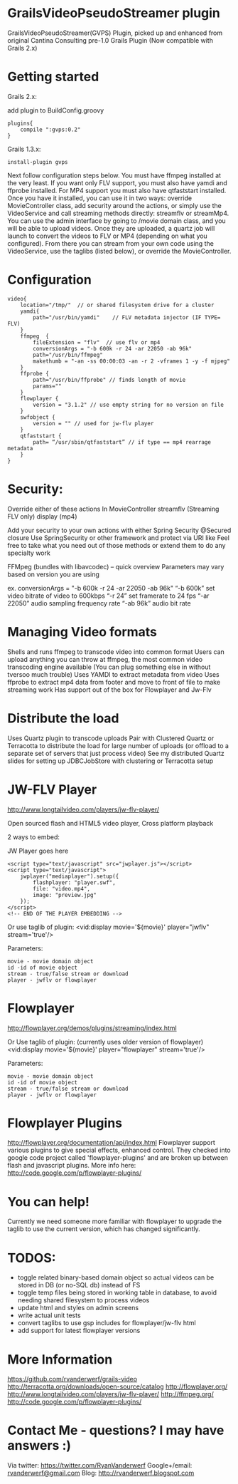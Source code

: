 GrailsVideoPseudoStreamer plugin
===================================================

GrailsVideoPseudoStreamer(GVPS) Plugin, picked up and enhanced from original Cantina Consulting pre-1.0 Grails Plugin (Now compatible with Grails 2.x)


Getting started
==================
Grails 2.x:

add plugin to BuildConfig.groovy


    plugins{
        compile ":gvps:0.2"
    }


Grails 1.3.x:

    install-plugin gvps

Next follow configuration steps below. You must have ffmpeg installed at the very least. If you want only FLV support, you must also have yamdi and ffprobe installed.
For MP4 support you must also have qtfaststart installed. Once you have it installed, you can use it in two ways: override MovieController class, add security around the actions, or simply
use the VideoService and call streaming methods directly: streamflv or streamMp4. You can use the admin interface by going to /movie domain class, and you will be able to upload videos. Once they are uploaded,
a quartz job will launch to convert the videos to FLV or MP4 (depending on what you configured). From there you can stream from your own code using the VideoService, use the taglibs (listed below),
or override the MovieController.


Configuration
==================================
    video{
        location="/tmp/"  // or shared filesystem drive for a cluster
        yamdi{
            path="/usr/bin/yamdi"    // FLV metadata injector (IF TYPE= FLV)
        }
        ffmpeg  {
            fileExtension = "flv"  // use flv or mp4
            conversionArgs = "-b 600k -r 24 -ar 22050 -ab 96k"
            path="/usr/bin/ffmpeg"
            makethumb = "-an -ss 00:00:03 -an -r 2 -vframes 1 -y -f mjpeg"
        }
        ffprobe {
            path="/usr/bin/ffprobe" // finds length of movie
            params=""
        }
        flowplayer {
            version = "3.1.2" // use empty string for no version on file
        }
        swfobject {
            version = "" // used for jw-flv player
        }
        qtfaststart {
            path= “/usr/sbin/qtfaststart” // if type == mp4 rearrage metadata
        }
    }




Security:
=================================================
 Override either of these actions In MovieController
streamflv (Streaming FLV only)
display (mp4)

Add your security to your own actions with either Spring Security @Secured closure
Use SpringSecurity or other framework and protect via URI like
 Feel free to take what you need out of those methods or extend them to do any specialty work

FFMpeg (bundles with libavcodec) – quick overview
Parameters may vary based on version you are using

ex. conversionArgs = "-b 600k -r 24 -ar 22050 -ab 96k"
    “-b 600k” set video bitrate of video to 600kbps
    “-r 24” set framerate to 24 fps
    “-ar 22050” audio sampling frequency rate
    “-ab 96k” audio bit rate

Managing Video formats
============================
Shells and runs ffmpeg to transcode video into common format
Users can upload anything you can throw at ffmpeg, the most common video transcoding engine available (You can plug something else in without tversoo much trouble)
Uses YAMDI to extract metadata from video
Uses ffprobe to extract mp4 data from footer and move to front of file to make streaming work
Has support out of the box for Flowplayer and Jw-Flv


Distribute the load
===========================

Uses Quartz plugin to transcode uploads
Pair with Clustered Quartz or Terracotta to distribute the load for large number of uploads (or offload to a separate set of servers that just process video)
See my distributed Quartz slides for setting up JDBCJobStore with clustering or Terracotta setup

JW-FLV Player
=================
http://www.longtailvideo.com/players/jw-flv-player/

Open sourced flash and HTML5 video player, Cross platform playback

2 ways to embed:
	<!-- START OF THE PLAYER EMBEDDING TO COPY-PASTE -->
	<div id="mediaplayer">JW Player goes here</div>

	<script type="text/javascript" src="jwplayer.js"></script>
	<script type="text/javascript">
		jwplayer("mediaplayer").setup({
			flashplayer: "player.swf",
			file: "video.mp4",
			image: "preview.jpg"
		});
	</script>
	<!-- END OF THE PLAYER EMBEDDING -->


Or use taglib of plugin:
	    <vid:display movie='${movie}' player="jwflv" stream='true'/>

Parameters:

    movie - movie domain object
    id -id of movie object
    stream - true/false stream or download
    player - jwflv or flowplayer



Flowplayer
===========
http://flowplayer.org/demos/plugins/streaming/index.html

Or Use taglib of plugin: (currently uses older version of flowplayer)
	    <vid:display movie='${movie}' player="flowplayer" stream='true'/>

Parameters:

    movie - movie domain object
    id -id of movie object
    stream - true/false stream or download
    player - jwflv or flowplayer



Flowplayer Plugins
====================================

http://flowplayer.org/documentation/api/index.html
Flowplayer support various plugins to give special effects, enhanced control. They checked into google code project called 'flowplayer-plugins' and are broken up between flash and javascript plugins.
More info here: http://code.google.com/p/flowplayer-plugins/


You can help!
==============
Currently we need someone more familiar with flowplayer to upgrade the taglib to use the current version, which has
changed significantly.


TODOS:
==========================
- toggle related binary-based domain object so actual videos can be stored in DB (or no-SQL db) instead of FS
- toggle temp files being stored in working table in database, to avoid needing shared filesystem to process videos
- update html and styles on admin screens
- write actual unit tests
- convert taglibs to use gsp includes for flowplayer/jw-flv html
- add support for latest flowplayer versions


More Information
==============================

https://github.com/rvanderwerf/grails-video
http://terracotta.org/downloads/open-source/catalog
http://flowplayer.org/
http://www.longtailvideo.com/players/jw-flv-player/
http://ffmpeg.org/
http://code.google.com/p/flowplayer-plugins/


Contact Me - questions? I may have answers :)
================================
Via twitter: https://twitter.com/RyanVanderwerf
Google+/email: rvanderwerf@gmail.com
Blog: http://rvanderwerf.blogspot.com





